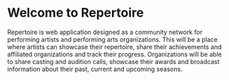 # Welcome to Repertoire

Repertoire is web application designed as a community network for performing artists and performing arts organizations. This will be a place where artists can showcase their repertoire, share their achievements and affiliated organizations and track their progress. Organizations will be able to share casting and audition calls, showcase their awards and broadcast information about their past, current and upcoming seasons.


